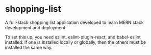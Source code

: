 # shopping-list
A full-stack shopping list application developed to learn MERN stack development and deployment.

To set this up, you need eslint, eslint-plugin-react, and babel-eslint installed. If one is installed locally or globally, then the others must be installed the same way.  